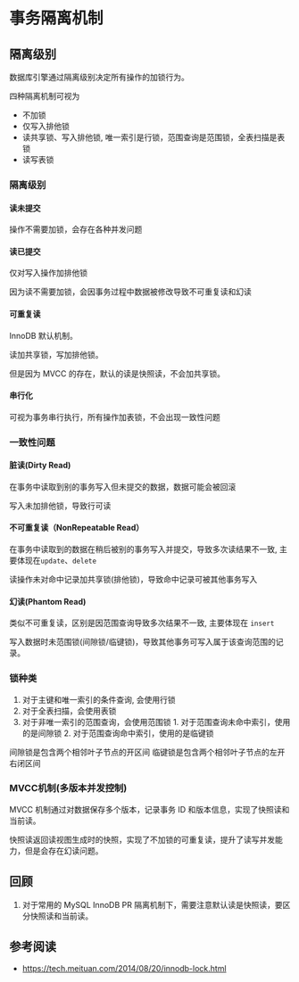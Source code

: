 # 事务隔离机制

## 隔离级别

数据库引擎通过隔离级别决定所有操作的加锁行为。

四种隔离机制可视为

- 不加锁
- 仅写入排他锁
- 读共享锁、写入排他锁, 唯一索引是行锁，范围查询是范围锁，全表扫描是表锁
- 读写表锁

### 隔离级别

#### 读未提交

操作不需要加锁，会存在各种并发问题

#### 读已提交

仅对写入操作加排他锁

因为读不需要加锁，会因事务过程中数据被修改导致不可重复读和幻读

#### 可重复读

InnoDB 默认机制。

读加共享锁，写加排他锁。

但是因为 MVCC 的存在，默认的读是快照读，不会加共享锁。

#### 串行化

可视为事务串行执行，所有操作加表锁，不会出现一致性问题

### 一致性问题

#### 脏读(Dirty Read)

在事务中读取到别的事务写入但未提交的数据，数据可能会被回滚

写入未加排他锁，导致行可读

#### 不可重复读（NonRepeatable Read）

在事务中读取到的数据在稍后被别的事务写入并提交，导致多次读结果不一致, 主要体现在`update`、`delete`

读操作未对命中记录加共享锁(排他锁)，导致命中记录可被其他事务写入

#### 幻读(Phantom Read)

类似不可重复读，区别是因范围查询导致多次结果不一致, 主要体现在 `insert`

写入数据时未范围锁(间隙锁/临键锁)，导致其他事务可写入属于该查询范围的记录。

### 锁种类

1. 对于主键和唯一索引的条件查询, 会使用行锁
2. 对于全表扫描，会使用表锁
3. 对于非唯一索引的范围查询，会使用范围锁
       1. 对于范围查询未命中索引，使用的是间隙锁
       2. 对于范围查询命中索引，使用的是临键锁

间隙锁是包含两个相邻叶子节点的开区间
临键锁是包含两个相邻叶子节点的左开右闭区间

### MVCC机制(多版本并发控制)

MVCC 机制通过对数据保存多个版本，记录事务 ID 和版本信息，实现了快照读和当前读。

快照读返回读视图生成时的快照，实现了不加锁的可重复读，提升了读写并发能力，但是会存在幻读问题。

## 回顾

1. 对于常用的 MySQL InnoDB PR 隔离机制下，需要注意默认读是快照读，要区分快照读和当前读。

## 参考阅读

- <https://tech.meituan.com/2014/08/20/innodb-lock.html>
